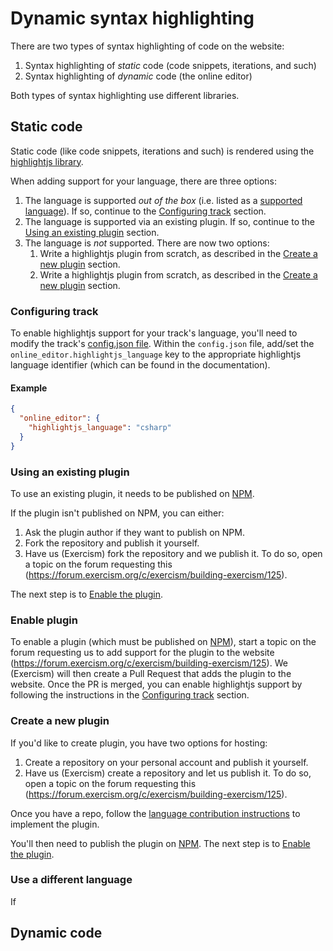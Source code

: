 # Dynamic syntax highlighting

There are two types of syntax highlighting of code on the website:

1. Syntax highlighting of _static_ code (code snippets, iterations, and such)
2. Syntax highlighting of _dynamic_ code (the online editor)

Both types of syntax highlighting use different libraries.

## Static code

Static code (like code snippets, iterations and such) is rendered using the [highlightjs library](https://highlightjs.org/).

When adding support for your language, there are three options:

1. The language is supported _out of the box_ (i.e. listed as a [supported language](https://github.com/highlightjs/highlight.js/blob/main/SUPPORTED_LANGUAGES.md)).
   If so, continue to the [Configuring track](#configuring-track) section.
2. The language is supported via an existing plugin.
   If so, continue to the [Using an existing plugin](#using-an-existing-plugin) section.
3. The language is _not_ supported.
   There are now two options:
   1. Write a highlightjs plugin from scratch, as described in the [Create a new plugin](#create-a-new-plugin) section.
   1. Write a highlightjs plugin from scratch, as described in the [Create a new plugin](#create-a-new-plugin) section.

### Configuring track

To enable highlightjs support for your track's language, you'll need to modify the track's [config.json file](/docs/building/tracks/config-json).
Within the `config.json` file, add/set the `online_editor.highlightjs_language` key to the appropriate highlightjs language identifier (which can be found in the documentation).

#### Example

```json
{
  "online_editor": {
    "highlightjs_language": "csharp"
  }
}
```

### Using an existing plugin

To use an existing plugin, it needs to be published on [NPM](https://www.npmjs.com/).

If the plugin isn't published on NPM, you can either:

1. Ask the plugin author if they want to publish on NPM.
2. Fork the repository and publish it yourself.
3. Have us (Exercism) fork the repository and we publish it.
   To do so, open a topic on the forum requesting this (https://forum.exercism.org/c/exercism/building-exercism/125).

The next step is to [Enable the plugin](#enable-plugin).

### Enable plugin

To enable a plugin (which must be published on [NPM](https://www.npmjs.com/)), start a topic on the forum requesting us to add support for the plugin to the website (https://forum.exercism.org/c/exercism/building-exercism/125).
We (Exercism) will then create a Pull Request that adds the plugin to the website.
Once the PR is merged, you can enable highlightjs support by following the instructions in the [Configuring track](#configuring-track) section.

### Create a new plugin

If you'd like to create plugin, you have two options for hosting:

1. Create a repository on your personal account and publish it yourself.
2. Have us (Exercism) create a repository and let us publish it.
   To do so, open a topic on the forum requesting this (https://forum.exercism.org/c/exercism/building-exercism/125).

Once you have a repo, follow the [language contribution instructions](https://highlightjs.readthedocs.io/en/latest/language-contribution.html) to implement the plugin.

You'll then need to publish the plugin on [NPM](https://www.npmjs.com/).
The next step is to [Enable the plugin](#enable-plugin).

### Use a different language

If

## Dynamic code

```

```
